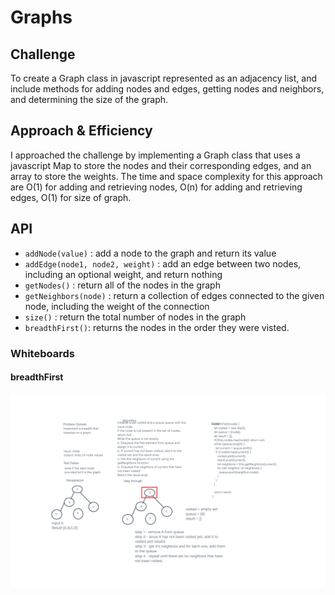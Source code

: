 # Graphs

## Challenge
To create a Graph class in javascript represented as an adjacency list, and include methods for adding nodes and edges, getting nodes and neighbors, and determining the size of the graph.

## Approach & Efficiency

I approached the challenge by implementing a Graph class that uses a javascript Map to store the nodes and their corresponding edges, and an array to store the weights. The time and space complexity for this approach are O(1) for adding and retrieving nodes, O(n) for adding and retrieving edges, O(1) for size of graph.

## API

- `addNode(value)` : add a node to the graph and return its value
- `addEdge(node1, node2, weight)` : add an edge between two nodes, including an optional weight, and return nothing
- `getNodes()` : return all of the nodes in the graph
- `getNeighbors(node)` : return a collection of edges connected to the given node, including the weight of the connection
- `size()` : return the total number of nodes in the graph
- `breadthFirst()`: returns the nodes in the order they were visted.

### Whiteboards

#### breadthFirst

![uml](./CC-36.png)
